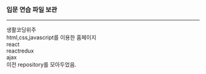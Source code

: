 ### 입문 연습 파일 보관
---
생활코딩위주  
html,css,javascript를 이용한 홈페이지  
react  
reactredux  
ajax  
이전 repository를 모아두었음.
